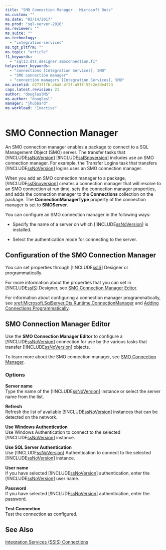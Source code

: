 ```yaml
---
title: "SMO Connection Manager | Microsoft Docs"
ms.custom: ""
ms.date: "03/14/2017"
ms.prod: "sql-server-2016"
ms.reviewer: ""
ms.suite: ""
ms.technology: 
  - "integration-services"
ms.tgt_pltfrm: ""
ms.topic: "article"
f1_keywords: 
  - "sql13.dts.designer.smoconnection.f1"
helpviewer_keywords: 
  - "connections [Integration Services], SMO"
  - "SMO connection manager"
  - "connection managers [Integration Services], SMO"
ms.assetid: d273f1fb-a6a8-4f2f-a5ff-55c2e3de4723
caps.latest.revision: 21
author: "douglaslMS"
ms.author: "douglasl"
manager: "jhubbard"
ms.workload: "Inactive"
---
```

# SMO Connection Manager
  An SMO connection manager enables a package to connect to a SQL Management Object (SMO) server. The transfer tasks that [!INCLUDE[ssNoVersion](../../includes/ssnoversion-md.md)] [!INCLUDE[ssISnoversion](../../includes/ssisnoversion-md.md)] includes use an SMO connection manager. For example, the Transfer Logins task that transfers [!INCLUDE[ssNoVersion](../../includes/ssnoversion-md.md)] logins uses an SMO connection manager.  
  
 When you add an SMO connection manager to a package, [!INCLUDE[ssISnoversion](../../includes/ssisnoversion-md.md)] creates a connection manager that will resolve to an SMO connection at run time, sets the connection manager properties, and adds the connection manager to the **Connections** collection on the package. The **ConnectionManagerType** property of the connection manager is set to **SMOServer**.  
  
 You can configure an SMO connection manager in the following ways:  
  
-   Specify the name of a server on which [!INCLUDE[ssNoVersion](../../includes/ssnoversion-md.md)] is installed.  
  
-   Select the authentication mode for connecting to the server.  
  
## Configuration of the SMO Connection Manager  
 You can set properties through [!INCLUDE[ssIS](../../includes/ssis-md.md)] Designer or programmatically.  
  
 For more information about the properties that you can set in [!INCLUDE[ssIS](../../includes/ssis-md.md)] Designer, see [SMO Connection Manager Editor](../../integration-services/connection-manager/smo-connection-manager-editor.md).  
  
 For information about configuring a connection manager programmatically, see <xref:Microsoft.SqlServer.Dts.Runtime.ConnectionManager> and [Adding Connections Programmatically](../../integration-services/building-packages-programmatically/adding-connections-programmatically.md).  
  
## SMO Connection Manager Editor
  Use the **SMO Connection Manager Editor** to configure a [!INCLUDE[ssNoVersion](../../includes/ssnoversion-md.md)] connection for use by the various tasks that transfer [!INCLUDE[ssNoVersion](../../includes/ssnoversion-md.md)] objects.  
  
 To learn more about the SMO connection manager, see [SMO Connection Manager](../../integration-services/connection-manager/smo-connection-manager.md).  
  
### Options  
 **Server name**  
 Type the name of the [!INCLUDE[ssNoVersion](../../includes/ssnoversion-md.md)] instance or select the server name from the list.  
  
 **Refresh**  
 Refresh the list of available [!INCLUDE[ssNoVersion](../../includes/ssnoversion-md.md)] instances that can be detected on the network.  
  
 **Use Windows Authentication**  
 Use Windows Authentication to connect to the selected [!INCLUDE[ssNoVersion](../../includes/ssnoversion-md.md)] instance.  
  
 **Use SQL Server Authentication**  
 Use [!INCLUDE[ssNoVersion](../../includes/ssnoversion-md.md)] Authentication to connect to the selected [!INCLUDE[ssNoVersion](../../includes/ssnoversion-md.md)] instance.  
  
 **User name**  
 If you have selected [!INCLUDE[ssNoVersion](../../includes/ssnoversion-md.md)] authentication, enter the [!INCLUDE[ssNoVersion](../../includes/ssnoversion-md.md)] user name.  
  
 **Password**  
 If you have selected [!INCLUDE[ssNoVersion](../../includes/ssnoversion-md.md)] authentication, enter the password.  
  
 **Test Connection**  
 Test the connection as configured.  
  
## See Also  
 [Integration Services &#40;SSIS&#41; Connections](../../integration-services/connection-manager/integration-services-ssis-connections.md)  
  
  
